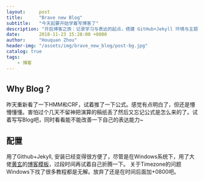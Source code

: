 ```yaml
---
layout:     post
title:      "Brave new Blog"
subtitle:   "今天起要开始学着写博客了"
description: "开启博客之旅：记录学习与表达的起点，搭建 GitHub+Jekyll 环境与主题选择的一些笔记。"
date:       2018-11-23 15:28:00 +0800
author:     "Houquan Zhou"
header-img: "/assets/img/brave_new_blog/post-bg.jpg"
catalog: true
tags:
    - 博客
---
```


## Why Blog？
昨天重新看了一下HMM和CRF，试着推了一下公式。感觉有点明白了，但还是懵懵懂懂。害怕过个几天不留神把演算的稿纸丢了然后又忘记公式是怎么来的了。试着写写Blog吧，同时看看能不能改善一下自己的表达能力~

## 配置
用了Github+Jekyll, 安装已经变得很方便了，尽管是在Windows系统下，用了大佬[黄玄](https://huangxuan.me/about/)的[博客模板](https://github.com/Huxpro/huxpro.github.io)，过段时间再试着自己折腾一下。
关于Timezone的问题Windows下找了很多教程都是无解。放弃了还是在时间后面加+0800吧。